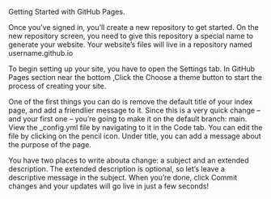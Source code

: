 Getting Started with GitHub Pages.

Once you’ve signed in, you’ll create a new repository to get started.
On the new repository screen, you need to give this repository a special name to generate your website.
Your website’s files will live in a repository named username.github.io

To begin setting up your site, you have to open the Settings tab.
In  GitHub Pages section near the bottom ,Click the Choose a theme button to start the process of creating your site.

One of the first things you can do is remove the default title of your index page, and add a friendlier message to it.
 Since this is a very quick change – and your first one – you’re going to make it on the default branch: main.
View the _config.yml file by navigating to it in the Code tab. You can edit the file by clicking on the pencil icon.
Under title, you can add a message about the purpose of the page.

You have two places to write abouta change: a subject and an extended description. The extended description is
 optional, so let’s leave a descriptive message in the subject.
When you’re done, click Commit changes and your updates will go live in just a few seconds!

